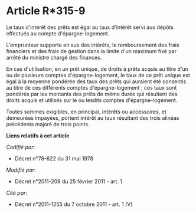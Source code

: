 # Article R*315-9

Le taux d'intérêt des prêts est égal au taux d'intérêt servi aux dépôts effectués au compte d'épargne-logement.

L'emprunteur supporte en sus des intérêts, le remboursement des frais financiers et des frais de gestion dans la limite d'un
maximum fixé par arrêté du ministre chargé des finances.

En cas d'utilisation, en un prêt unique, de droits à prêts acquis au titre d'un ou de plusieurs comptes d'épargne-logement,
le taux de ce prêt unique est égal à la moyenne pondérée des taux des prêts qui auraient été consentis au titre de ces
différents comptes d'épargne-logement ; ces taux sont pondérés par les montants des prêts de même durée qui résultent des
droits acquis et utilisés sur le ou lesdits comptes d'épargne-logement.

Toutes sommes exigibles, en principal, intérêts ou accessoires, et demeurées impayées, portent intérêt au taux résultant des
trois alinéas précédents majoré de trois points.

**Liens relatifs à cet article**

_Codifié par_:

  - Décret n°78-622 du 31 mai 1978

_Modifié par_:

  - Décret n°2011-209 du 25 février 2011 - art. 1

_Cité par_:

  - Décret n°2011-1255 du 7 octobre 2011 - art. 1 (V)
